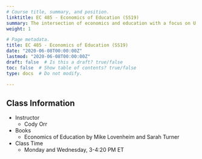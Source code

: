 ```yaml
---
# Course title, summary, and position.
linktitle: EC 485 - Economics of Education (SS19)
summary: The intersection of economics and education with a focus on U.S. education policy. Human capital, education production, and education reforms.
weight: 1

# Page metadata.
title: EC 485 - Economics of Education (SS19)
date: "2020-06-08T00:00:00Z"
lastmod: "2020-06-08T00:00:00Z"
draft: false  # Is this a draft? true/false
toc: false  # Show table of contents? true/false
type: docs  # Do not modify.

---
```


## Class Information
* Instructor
  - Cody Orr
* Books
  - Economics of Education by Mike Lovenheim and Sarah Turner
* Class Time
  - Monday and Wednesday, 3-4:20 PM ET



